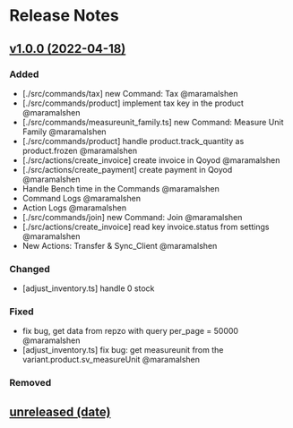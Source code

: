 # Release Notes

## [v1.0.0 (2022-04-18)](https://github.com/Repzo/repzo-qoyod.git)

### Added

- [./src/commands/tax] new Command: Tax @maramalshen
- [./src/commands/product] implement tax key in the product @maramalshen
- [./src/commands/measureunit_family.ts] new Command: Measure Unit Family @maramalshen
- [./src/commands/product] handle product.track_quantity as product.frozen @maramalshen
- [./src/actions/create_invoice] create invoice in Qoyod @maramalshen
- [./src/actions/create_payment] create payment in Qoyod @maramalshen
- Handle Bench time in the Commands @maramalshen
- Command Logs @maramalshen
- Action Logs @maramalshen
- [./src/commands/join] new Command: Join @maramalshen
- [./src/actions/create_invoice] read key invoice.status from settings @maramalshen
- New Actions: Transfer & Sync_Client @maramalshen

### Changed

- [adjust_inventory.ts] handle 0 stock

### Fixed

- fix bug, get data from repzo with query per_page = 50000 @maramalshen
- [adjust_inventory.ts] fix bug: get measureunit from the variant.product.sv_measureUnit @maramalshen

### Removed

## [unreleased (date)](path)
